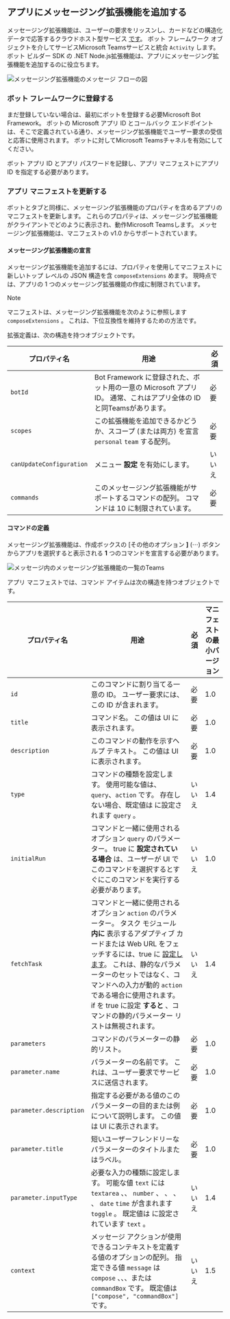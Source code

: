 ## <a name="add-a-messaging-extension-to-your-app"></a>アプリにメッセージング拡張機能を追加する

メッセージング拡張機能は、ユーザーの要求をリッスンし、カードなどの構造化データで応答するクラウドホスト型サービス [です](~/task-modules-and-cards/what-are-cards.md)。 ボット フレームワーク オブジェクトを介してサービスMicrosoft Teamsサービスと統合 `Activity` します。 ボット ビルダー SDK の .NET Node.js拡張機能は、アプリにメッセージング拡張機能を追加するのに役立ちます。

![メッセージング拡張機能のメッセージ フローの図](~/assets/images/compose-extensions/ceflow.png)

### <a name="register-in-the-bot-framework"></a>ボット フレームワークに登録する

まだ登録していない場合は、最初にボットを登録する必要Microsoft Bot Framework。 ボットの Microsoft アプリ ID とコールバック エンドポイントは、そこで定義されている通り、メッセージング拡張機能でユーザー要求の受信と応答に使用されます。 ボットに対してMicrosoft Teamsチャネルを有効にしてください。

ボット アプリ ID とアプリ パスワードを記録し、アプリ マニフェストにアプリ ID を指定する必要があります。

### <a name="update-your-app-manifest"></a>アプリ マニフェストを更新する

ボットとタブと同様に、メッセージング拡張機能の[](~/resources/schema/manifest-schema.md#composeextensions)プロパティを含めるアプリのマニフェストを更新します。 これらのプロパティは、メッセージング拡張機能がクライアントでどのように表示され、動作Microsoft Teamsします。 メッセージング拡張機能は、マニフェストの v1.0 からサポートされています。

#### <a name="declare-your-messaging-extension"></a>メッセージング拡張機能の宣言

メッセージング拡張機能を追加するには、プロパティを使用してマニフェストに新しいトップ レベルの JSON 構造を含 `composeExtensions` めます。 現時点では、アプリの 1 つのメッセージング拡張機能の作成に制限されています。

> [!NOTE]
> マニフェストは、メッセージング拡張機能を次のように参照します `composeExtensions` 。 これは、下位互換性を維持するための方法です。

拡張定義は、次の構造を持つオブジェクトです。

| プロパティ名 | 用途 | 必須 |
|---|---|---|
| `botId` | Bot Framework に登録された、ボット用の一意の Microsoft アプリ ID。 通常、これはアプリ全体の ID と同Teamsがあります。 | 必要 |
| `scopes` | この拡張機能を追加できるかどうか、スコープ (または両方) を宣言 `personal` `team` する配列。 | 必要 |
| `canUpdateConfiguration` | メニュー **設定** を有効にします。 | いいえ |
| `commands` | このメッセージング拡張機能がサポートするコマンドの配列。 コマンドは 10 に制限されています。 | 必要 |

#### <a name="define-commands"></a>コマンドの定義

メッセージング拡張機能は、作成ボックスの [その他のオプション **]** (&#8943;) ボタンからアプリを選択すると表示される **1** つのコマンドを宣言する必要があります。

![メッセージ内のメッセージング拡張機能の一覧のTeams](~/assets/images/compose-extensions/compose-extension-list.png)

アプリ マニフェストでは、コマンド アイテムは次の構造を持つオブジェクトです。

| プロパティ名 | 用途 | 必須 | マニフェストの最小バージョン |
|---|---|---|---|
| `id` | このコマンドに割り当てる一意の ID。 ユーザー要求には、この ID が含まれます。 | 必要 | 1.0 |
| `title` | コマンド名。 この値は UI に表示されます。 | 必要 | 1.0 |
| `description` | このコマンドの動作を示すヘルプ テキスト。 この値は UI に表示されます。 | 必要 | 1.0 |
| `type` | コマンドの種類を設定します。 使用可能な値は、`query`、`action` です。 存在しない場合、既定値は に設定されます `query` 。 | いいえ | 1.4 |
| `initialRun` | コマンドと一緒に使用されるオプション `query` のパラメーター。 true に **設定されている場合** は、ユーザーが UI でこのコマンドを選択するとすぐにこのコマンドを実行する必要があります。 | いいえ | 1.0 |
| `fetchTask` | コマンドと一緒に使用されるオプション `action` のパラメーター。 タスク モジュール **内に** 表示するアダプティブ カードまたは Web URL をフェッチするには、true に [設定します](~/task-modules-and-cards/what-are-task-modules.md)。 これは、静的なパラメーターのセットではなく、コマンドへの入力が動的 `action` である場合に使用されます。 if を true に設定 **すると** 、コマンドの静的パラメーター リストは無視されます。 | いいえ | 1.4 |
| `parameters` | コマンドのパラメーターの静的リスト。 | 必要 | 1.0 |
| `parameter.name` | パラメーターの名前です。 これは、ユーザー要求でサービスに送信されます。 | 必要 | 1.0 |
| `parameter.description` | 指定する必要がある値のこのパラメーターの目的または例について説明します。 この値は UI に表示されます。 | 必要 | 1.0 |
| `parameter.title` | 短いユーザーフレンドリーなパラメーターのタイトルまたはラベル。 | 必要 | 1.0 |
| `parameter.inputType` | 必要な入力の種類に設定します。 可能な値 `text` には `textarea` 、、 `number` 、 、 、 、 `date` `time` が含まれます `toggle` 。 既定値は に設定されています `text` 。 | いいえ | 1.4 |
| `context` | メッセージ アクションが使用できるコンテキストを定義する値のオプションの配列。 指定できる値 `message` は `compose` 、、、または `commandBox` です。 既定値は `["compose", "commandBox"]` です。 | いいえ | 1.5 |

